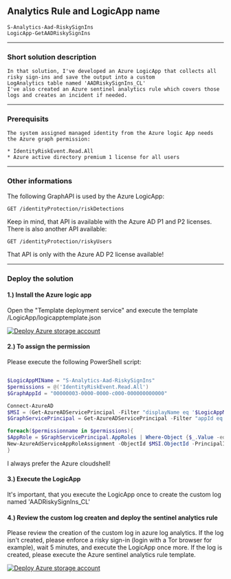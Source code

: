 ## Analytics Rule and LogicApp name

    S-Analytics-Aad-RiskySignIns
    LogicApp-GetAADRiskySignIns

<hr/>

### Short solution description

    In that solution, I've developed an Azure LogicApp that collects all risky sign-ins and save the output into a custom
    LogAnalytics table named 'AADRiskySignIns_CL'
    I've also created an Azure sentinel analytics rule which covers those logs and creates an incident if needed.

<hr/>

### Prerequisits

    The system assigned managed identity from the Azure logic App needs the Azure graph permission:

    * IdentityRiskEvent.Read.All
    * Azure active directory premium 1 license for all users        

<hr/>

### Other informations

The following GraphAPI is used by the Azure LogicApp:

```http    
GET /identityProtection/riskDetections
```
    
Keep in mind, that API is available with the Azure AD P1 and P2 licenses.
There is also another API available:

```http
GET /identityProtection/riskyUsers
```
That API is only with the Azure AD P2 license available!

<hr/>

### Deploy the solution

#### 1.) Install the Azure logic app
Open the "Template deployment service" and execute the template /LogicApp/logicapptemplate.json

[![Deploy Azure storage account](https://aka.ms/deploytoazurebutton)](https://portal.azure.com/#create/Microsoft.Template/uri/https%3A%2F%2Fraw.githubusercontent.com%2FLagler-Gruener%2FSol-Sentinel%2Fmaster%2FS-Analytics-RiskySignIn%2FLogicApp%2Flogicapptemplate.json)

#### 2.) To assign the permission

Please execute the following PowerShell script:

```powershell

$LogicAppMIName = "S-Analytics-Aad-RiskySignIns"
$permissions = @('IdentityRiskEvent.Read.All')
$GraphAppId = "00000003-0000-0000-c000-000000000000"    

Connect-AzureAD 
$MSI = (Get-AzureADServicePrincipal -Filter "displayName eq '$LogicAppMIName'")
$GraphServicePrincipal = Get-AzureADServicePrincipal -Filter "appId eq '$GraphAppId'"

foreach($permissionname in $permissions){    
$AppRole = $GraphServicePrincipal.AppRoles | Where-Object {$_.Value -eq $permissionname -and $_.AllowedMemberTypes -contains "Application"}
New-AzureAdServiceAppRoleAssignment -ObjectId $MSI.ObjectId -PrincipalId $MSI.ObjectId -ResourceId $GraphServicePrincipal.ObjectId -Id $AppRole.Id
}

```

I always prefer the Azure cloudshell!

#### 3.) Execute the LogicApp
It's important, that you execute the LogicApp once to create the custom log named 'AADRiskySignIns_CL'

#### 4.) Review the custom log createn and deploy the sentinel analytics rule
Please review the creation of the custom log in azure log analytics.
If the log isn't created, please enforce a risky sign-in (login with a Tor browser for example), wait 5 minutes, and execute the LogicApp once more.
If the log is created, please execute the Azure sentinel analytics rule template.

[![Deploy Azure storage account](https://aka.ms/deploytoazurebutton)](https://portal.azure.com/#create/Microsoft.Template/uri/https%3A%2F%2Fraw.githubusercontent.com%2FLagler-Gruener%2FSol-Sentinel%2Fmaster%2FS-Analytics-RiskySignIn%2FRule%2Falertrule-template.json)